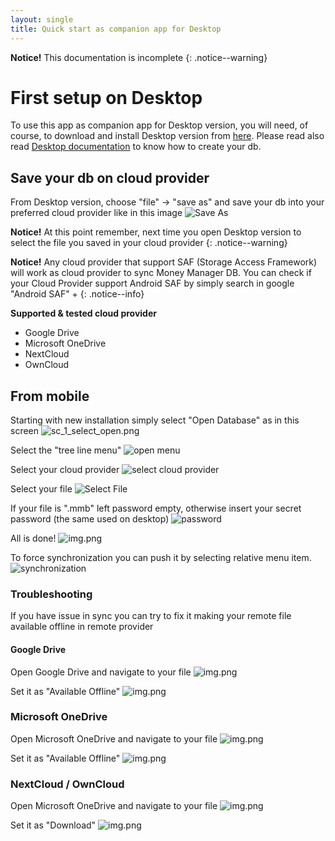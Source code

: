```yaml
---
layout: single
title: Quick start as companion app for Desktop
---
```


**Notice!** This documentation is incomplete
{: .notice--warning}

# First setup on Desktop
To use this app as companion app for Desktop version, you will need, of course, to download and install Desktop version from [here](https://moneymanagerex.org/docs/downloads/latest/). Please read also read [Desktop documentation](https://moneymanagerex.org/moneymanagerex/en_US/index.html#section5) to know how to create your db.

## Save your db on cloud provider
From Desktop version, choose "file" -> "save as" and save your db into your preferred cloud provider like in this image
![Save As](img/sc_0_file_save_as.png)

**Notice!** At this point remember, next time you open Desktop version to select the file you saved in your cloud provider
{: .notice--warning}

**Notice!** Any cloud provider that support SAF (Storage Access Framework) will work as cloud provider to sync Money Manager DB. You can check if your Cloud Provider support Android SAF by simply search in google "Android SAF" + <your cloud provider>
{: .notice--info}

**Supported & tested cloud provider**
- Google Drive
- Microsoft OneDrive
- NextCloud
- OwnCloud

## From mobile
Starting with new installation simply select "Open Database" as in this screen
![sc_1_select_open.png](img/sc_1_select_open.png)

Select the "tree line menu"
![open menu](img/sc_2_open_menu.png)

Select your cloud provider
![select cloud provider](img/sc_3_select_cloud_provider.png)

Select your file
![Select File](img/sc_4_select_File.png)

If your file is ".mmb" left password empty, otherwise insert your secret password (the same used on desktop)
![password](img/sc_5_password.png)

All is done!
![img.png](img/sc_6_home.png)

To force synchronization you can push it by selecting relative menu item.
![synchronization](img/sc_7_synchronization.png)

### Troubleshooting
If you have issue in sync you can try to fix it making your remote file available offline in remote provider

#### Google Drive
Open Google Drive and navigate to your file
![img.png](img/sc_8_gdrive_file.png)

Set it as "Available Offline"
![img.png](img/sc_9_gdrive_available_offline.png)

### Microsoft OneDrive
Open Microsoft OneDrive and navigate to your file
![img.png](img/sc_a_onedrive_file.png)

Set it as "Available Offline"
![img.png](img/sc_b_onedrive_available_offline.png)

### NextCloud / OwnCloud
Open Microsoft OneDrive and navigate to your file
![img.png](img/sc_c_nextcloud_file.png)

Set it as "Download"
![img.png](img/sc_d_nextcloud_available_offline.png)